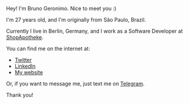 Hey! I'm Bruno Geronimo. Nice to meet you :)

I'm 27 years old, and I'm originally from São Paulo, Brazil.

Currently I live in Berlin, Germany, and I work as a Software Developer at [ShopApotheke](https://shop-apotheke.com).

You can find me on the internet at:

* [Twitter](https://twitter.com/BrunoGeronimo)
* [LinkedIn](https://linkedin.com/in/brunogeronimo/en)
* [My website](https://bruno.works)

Or, if you want to message me, just text me on [Telegram](https://t.me/brunogeronimo).

Thank you!

